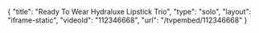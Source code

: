{
    "title": "Ready To Wear Hydraluxe Lipstick Trio",
    "type": "solo",
    "layout": "iframe-static",
    "videoId": "112346668",
    "url": "\/tvpembed\/112346668"
}